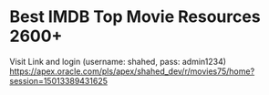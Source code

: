# Best IMDB Top Movie Resources 2600+
Visit Link and login (username: shahed, pass: admin1234) </br>
https://apex.oracle.com/pls/apex/shahed_dev/r/movies75/home?session=15013389431625

